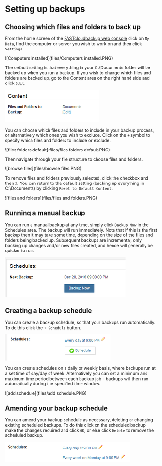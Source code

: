 # Setting up backups

## Choosing which files and folders to back up

From the home screen of the [FASTcloudbackup web console](https://fcb.ukfast.co.uk) click on `My Data`, find the computer or server you wish to work on and then click `Settings`.

![Computers installed](files/Computers installed.PNG)

The default setting is that everything in your C:\Documents folder will be backed up when you run a backup.  If you wish to change which files and folders are backed up, go to the Content area on the right hand side and click `Edit`.

![Content2](files/Content2.PNG)

You can choose which files and folders to include in your backup process, or alternatively which ones you wish to exclude.  Click on the `+` symbol to specify which files and folders to include or exclude. 

![files folders default](files/files folders default.PNG)

Then navigate through your file structure to choose files and folders.

![browse files](files/browse files.PNG)

To remove files and folders previously selected, click the checkbox and then `X`.  You can return to the default setting (backing up everything in C:\Documents) by clicking `Reset to Default Content`.

![files and folders](files/files and folders.PNG)

## Running a manual backup

You can run a manual backup at any time, simply click `Backup Now` in the Schedules area. The backup will run immediately.  Note that if this is the first backup then it may take some time, depending on the size of the files and folders being backed up.  Subsequent backups are incremental, only backing up changes and/or new files created, and hence will generally be quicker to run.

![manual](files/manual.PNG)

## Creating a backup schedule

You can create a backup schedule, so that your backups run automatically.  To do this click the `+ Schedule` button.  

![schedule](files/schedule.PNG)

You can create schedules on a daily or weekly basis, where backups run at a set time of day/day of week.  Alternatively you can set a minimum and maximum time period between each backup job - backups will then run automatically during the specified time window.

![add schedule](files/add schedule.PNG)

## Amending your backup schedule

You can amend your backup schedule as necessary, deleting or changing existing scheduled backups.  To do this click on the scheduled backup, make the changes required and click `OK`, or else click `Delete` to remove the scheduled backup.

![amend](files/amend.PNG)

